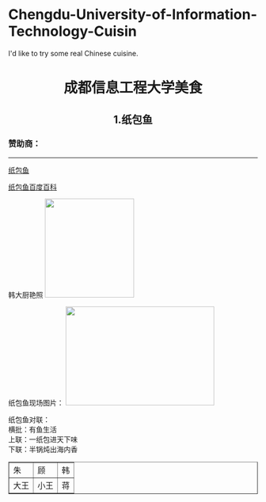 # Chengdu-University-of-Information-Technology-Cuisin
I'd like to try some real Chinese cuisine.
<html>

<body background="https://github.com/PhilDonahue/Chengdu-University-of-Information-Technology-Cuisin/blob/master/QQ%E5%9B%BE%E7%89%8720181013094549.jpg">
<h1 align="center">成都信息工程大学美食</h1>
<h2 align="center">1.纸包鱼</h2>
  <h3>赞助商：</h3>
  <table border="1">
    <tr>
      <td>朱</td>
       <td>顾</td>
       <td>韩</td>
    </tr>
    <tr>
       <td>大王</td>
       <td>小王</td>
       <td>蒋</td>
    </tr>
<hr/>
<p>
<a href="https://github.com/PhilDonahue/Chengdu-University-of-Information-Technology-Cuisin/blob/master/%E7%BA%B8%E5%8C%85%E9%B1%BC.html">纸包鱼</a>
</p>

<p>
<a href="https://baike.baidu.com/item/%E7%BA%B8%E5%8C%85%E9%B1%BC/512177?fr=aladdin">纸包鱼百度百科</a>
</p>
<p>
韩大厨艳照
<img src="https://github.com/PhilDonahue/Chengdu-University-of-Information-Technology-Cuisin/blob/master/%E7%BA%B8%E5%8C%85%E9%B1%BC2.jpg"width="180"height="200"/>
<p>
纸包鱼现场图片：
<img src="https://github.com/PhilDonahue/Chengdu-University-of-Information-Technology-Cuisin/blob/master/%E7%BA%B8%E5%8C%85%E9%B1%BC1.jpg"width="300"height="200"/>
</p>
<p>纸包鱼对联：<br/>横批：有鱼生活<br/>上联：一纸包进天下味<br/>下联：半锅炖出海内香</p>


</body>
</html>
